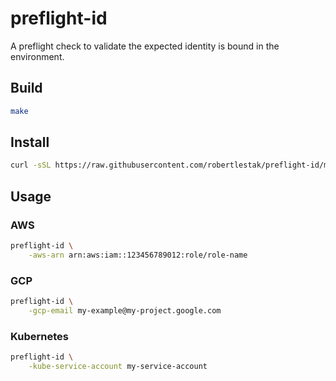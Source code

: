 # preflight-id

A preflight check to validate the expected identity is bound in the environment.

## Build

```bash
make
```

## Install

```bash
curl -sSL https://raw.githubusercontent.com/robertlestak/preflight-id/main/scripts/install.sh | bash
```

## Usage

### AWS

```bash
preflight-id \
    -aws-arn arn:aws:iam::123456789012:role/role-name
```

### GCP

```bash
preflight-id \
    -gcp-email my-example@my-project.google.com
```

### Kubernetes

```bash
preflight-id \
    -kube-service-account my-service-account
```